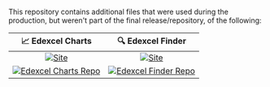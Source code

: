 This repository contains additional files that were used during the production, but weren't part of the final release/repository, of the following:

| 📈 **Edexcel Charts** | 🔍 **Edexcel Finder** |
|:---------------------:|:----------------------:|
| [![Site](https://img.shields.io/badge/Site-Edexcel%20Charts-4ade80?logo=vercel&logoColor=white)](https://edexcel-charts.vercel.app/) | [![Site](https://img.shields.io/badge/Site-Edexcel%20Finder-60a5fa?logo=render&logoColor=white)](https://edexcelfinder.onrender.com/) |
| [![Edexcel Charts Repo](https://opengraph.githubassets.com/1/anonymouslyanonymous1/Edexcel-Charts)](https://github.com/anonymouslyanonymous1/Edexcel-Charts) | [![Edexcel Finder Repo](https://opengraph.githubassets.com/1/anonymouslyanonymous1/Edexcel-Finder)](https://github.com/anonymouslyanonymous1/Edexcel-Finder) |
